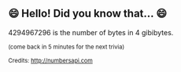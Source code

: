 ## 😄 Hello! Did you know that... 😄
4294967296 is the number of bytes in 4 gibibytes.

<sup>(come back in 5 minutes for the next trivia)</sup>


<sup>Credits: http://numbersapi.com</sup>
